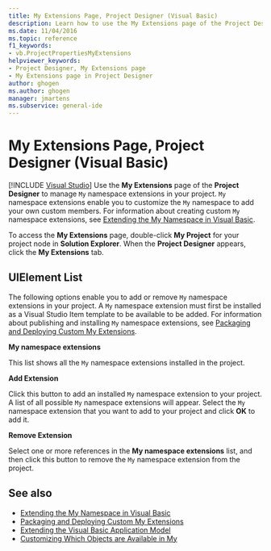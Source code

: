 ```yaml
---
title: My Extensions Page, Project Designer (Visual Basic)
description: Learn how to use the My Extensions page of the Project Designer to manage My namespace extensions in your project.
ms.date: 11/04/2016
ms.topic: reference
f1_keywords:
- vb.ProjectPropertiesMyExtensions
helpviewer_keywords:
- Project Designer, My Extensions page
- My Extensions page in Project Designer
author: ghogen
ms.author: ghogen
manager: jmartens
ms.subservice: general-ide
---
```

# My Extensions Page, Project Designer (Visual Basic)

 [!INCLUDE [Visual Studio](~/includes/applies-to-version/vs-windows-only.md)]
Use the **My Extensions** page of the **Project Designer** to manage `My` namespace extensions in your project. `My` namespace extensions enable you to customize the `My` namespace to add your own custom members. For information about creating custom `My` namespace extensions, see [Extending the My Namespace in Visual Basic](/dotnet/visual-basic/developing-apps/customizing-extending-my/extending-the-my-namespace).

To access the **My Extensions** page, double-click **My Project** for your project node in **Solution Explorer**. When the **Project Designer** appears, click the **My Extensions** tab.

## UIElement List
The following options enable you to add or remove `My` namespace extensions in your project. A `My` namespace extension must first be installed as a Visual Studio Item template to be available to be added. For information about publishing and installing `My` namespace extensions, see [Packaging and Deploying Custom My Extensions](/dotnet/visual-basic/developing-apps/customizing-extending-my/packaging-and-deploying-custom-my-extensions).

 **My namespace extensions**

This list shows all the `My` namespace extensions installed in the project.

 **Add Extension**

Click this button to add an installed `My` namespace extension to your project. A list of all possible `My` namespace extensions will appear. Select the `My` namespace extension that you want to add to your project and click **OK** to add it.

 **Remove Extension**

Select one or more references in the **My namespace extensions** list, and then click this button to remove the `My` namespace extension from the project.

## See also

- [Extending the My Namespace in Visual Basic](/dotnet/visual-basic/developing-apps/customizing-extending-my/extending-the-my-namespace)
- [Packaging and Deploying Custom My Extensions](/dotnet/visual-basic/developing-apps/customizing-extending-my/packaging-and-deploying-custom-my-extensions)
- [Extending the Visual Basic Application Model](/dotnet/visual-basic/developing-apps/customizing-extending-my/extending-the-visual-basic-application-model)
- [Customizing Which Objects are Available in My](/dotnet/visual-basic/developing-apps/customizing-extending-my/customizing-which-objects-are-available-in-my)
